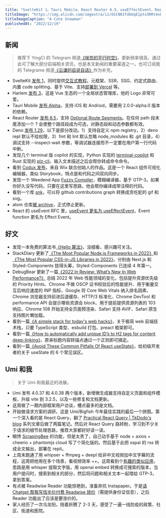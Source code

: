 ```yaml
---
title: "SvelteKit 1、Tauri Mobile、React Router 6.5、useEffectEvent、React Query"
titleImage: "https://img.alicdn.com/imgextra/i1/O1CN01fdbUqE1ptx5RRt4vD_!!6000000005419-2-tps-1536-1024.png"
titleImageCaption: "A Cute Snowman"
publishedAt: "2022/12/19"
---
```


## 新闻
> 推荐下 YingCi 的 Telegram 频道[《咲奈的平行时空》](https://t.me/SakinaSpace)，更新频率很高，通过此可了解大部分前端相关资讯，也是本文新闻的重要渠道之一。也可订阅我的 Telegrame 频道[《云谦的自说自话》](https://t.me/yqtalk)作为补充。

* SvelteKit [发布 1](https://svelte.dev/blog/announcing-sveltekit-1.0)，同时提供[交互式教程](https://learn.svelte.dev/)。元框架、SSR、SSG、约定式路由、内置 code splitting、基于 Vite、支持[部署到 Vercel](https://vercel.com/blog/using-sveltekit-1-0-on-vercel) 等。
* Harlem [发布 3](https://github.com/andrewcourtice/harlem)，这是 Vue 生态的一个全局状态管理库，他的 Logo 非常可爱。
* Tauri Mobile [发布 Alpha](https://tauri.app/blog/2022/12/09/tauri-mobile-alpha/)，支持 iOS 和 Andriod，需要用 2.0.0-alpha.0 版本的依赖。
* React Router [发布 6.5](https://github.com/remix-run/react-router/releases/tag/react-router%406.5.0)，支持 [Optional Route Segments](https://github.com/remix-run/react-router/issues/9546)。在任何 path 段末尾添加一个 ? 会使整个路径段成为可选，对静态段和动态参数都有效。
* Deno [发布 1.29](https://deno.com/blog/v1.29)，以下是部分改动。1）支持自定义 npm registry，2）deno repl 默认不给权限，3）fmt 和 lint 默认忽略 node_modules 和 .git 目录，4）调试支持 --inspect-wait 参数，等调试器连接而不一定要在用户第一行代码中断。
* 发现几个 terminal 版 copilot 的实现，Python 实现的 [terminal-copilot](https://github.com/Methexis-Inc/terminal-copilot) 和 Rust 实现的 [plz-cli](https://github.com/m1guelpf/plz-cli)，输入文本描述之后会帮你转成命令命令。
* 看到 [Codux 发布](https://dev.to/codux/introducing-codux-15j5)，来自 Wix 联合创始人的作品。这是一个 React 组件可视化编辑器，类似 Storybook，特点是和代码之间双向同步。
* 发现一个 Weedend App [Fuzzy Compiler](https://fuzzy.yohei.me/)，模糊编译器，基于 GTP-3。如果你好久没写代码，只要在这里写思路，他会帮你编译成带注释的代码。
* 看到一个库 [snk](https://github.com/Platane/snk)，可以将 github contributions graph 转换成贪吃蛇的 gif 和 svg。
* atom 仓库[被 archive](https://github.com/atom/atom)，正式停止更新。
* React 的 useEvent RFC 里，[useEvent 更名为 useEffectEvent](https://github.com/reactjs/reactjs.org/pull/5373)，Event function 更名为 Effect Event。

## 好文
* 发现一本免费的算法书[《Hello 算法》](https://www.hello-algo.com/)，没细看，感兴趣可关注。
* StackDiary 更新了[《The Most Popular Node.js Frameworks in 2022》](https://stackdiary.com/node-js-frameworks/)和[《The Most Popular CSS-in-JS Libraries in 2022》](https://stackdiary.com/css-in-js-libraries/)，分别由 Next.js 和 Styled-Components 拔得头筹，Styled-Components 已连续 4 年第一。
* DebugBear 更新了一篇[《2022 In Review: What’s New In Web Performance?》](https://www.debugbear.com/blog/2022-in-web-performance) 总结 2022 年 Web 性能领域的变化，包括提升资源优先级的 Priority Hints、Chrome 不做 OSCP 证书校验后的性能提升、用于衡量交互后响应速度的 INP 指标、Google 将 Core Web Vitals 纳入排名因素、Chrome 浏览器支持前进后退缓存、HTTP/3 标准化、Chrome DevTool 和 performance API 会提示哪些资源会 block、用于提前提供资源列表的 103 响应、Chrome 108 开始支持全页面预渲染、Safari 支持 AVIF、Safari 原生支持图片懒加载。
* 看到一篇[《A simple stack for today's web hacks》](https://neugierig.org/software/blog/2022/12/simple-web-hacks.html)，关于极简 web 前端技术栈，只要 TypeScript 类型、esbuild 打包、preact 框架即可。
* 看到一篇[《How to automatically add unique ID’s to H2 tags for content deep-linking》](http://www.js-craft.io/blog/how-to-automatically-add-unique-ids-to-h2-tags-for-content-deep-linking/)，原来标题内容转锚点通过一个正则即可搞定。
* 看到一篇[《Avoid These Common Pitfalls Of React useState》](https://profy.dev/article/react-usestate-pitfalls)，给初级开发者的关于 useState 的 6 个常见误区。

## Umi 和我
> 关于 Umi 和我最近的进展。

* Umi 发布 4.0.37 和 4.0.38 两个版本，新增微生成器支持自定义页面和组件模板，升级 vite 到 3.2.5，以及一些修复和文档更新。
* 这周做了一期内部框架用户访谈，槽点最多的是文档。
* 开始做请求方案的调研，这是 Umi/Bigfish 今年最佳实践的最后一个拼图。第一个深入看的是 React Query，翻了 [Practical React Query | TkDodo's blog](https://tkdodo.eu/blog/practical-react-query) 系列文章后做了两篇笔记。然后对 React Query 路转粉，学习到不少关于请求的细节处理思路，推荐大家都好好读一读。
* 眼馋 [ScrapingBee](https://www.scrapingbee.com/) 的功能，但是太贵了，自己动手基于 node + axios + cheerio + phantomjs cloud 写了个简化版的。然后基于此把 sspai 的 rss 转成全文输出，部署在 repit。
* 上周末跑通了用 whipser + ffmpeg + deepl 给非中文视频加中文字幕的流程，这周把他用在多个场景，看视频效率 ++。这周看到个[有趣的类似应用](https://kill-the-newsletter.com/alternates/8ho1zeo0yjbatu07.html)，思路是用 whisper 提取文字版，用 openai embed 转换成可搜索的版本，当用户提问时，搜索到相关的部分，然后将问题和相关文本一起喂给 GTP-3，拿到答案。
* 有点被 Readwise Reader 功能惊艳到，准备弃坑 Instapaper。于是[请 Chatgpt 帮我写信半价付费 Readwise 锁价](https://t.me/yqtalk/45)（需提供身份证信息），之后 Reader 功能出了应该是要涨价的。
* 家人经历了一次乌龙阳，陪着折腾了 2-3 天，感受了一遍一线防疫的政策、社区、街道和医院。


